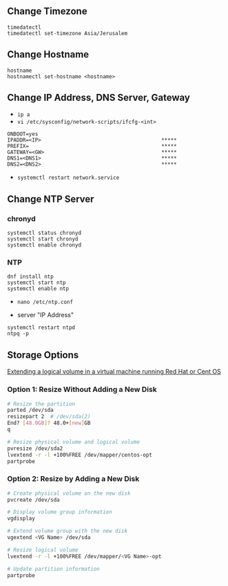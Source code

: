 ## Change Timezone
```
timedatectl
timedatectl set-timezone Asia/Jerusalem
```
## Change Hostname
```
hostname
hostnamectl set-hostname <hostname>
```

## Change IP Address, DNS Server, Gateway
*   `ip a`
*   `vi /etc/sysconfig/network-scripts/ifcfg-<int>`
  
```
ONBOOT=yes
IPADDR=<IP>                                       *****
PREFIX=                                           *****
GATEWAY=<GW>                                      *****
DNS1=<DNS1>                                       *****
DNS2=<DNS2>                                       *****
```
*   `systemctl restart network.service`

## Change NTP Server

### chronyd
```
systemctl status chronyd
systemctl start chronyd
systemctl enable chronyd
```

### NTP
```
dnf install ntp
systemctl start ntp
systemctl enable ntp
```

*   `nano /etc/ntp.conf`

*   server "IP Address"
  
```
systemctl restart ntpd
ntpq -p
```

## Storage Options

[Extending a logical volume in a virtual machine running Red Hat or Cent OS](https://kb.vmware.com/s/article/1006371)

### Option 1: Resize Without Adding a New Disk

```bash
# Resize the partition
parted /dev/sda
resizepart 2  # /dev/sda(2)
End? [48.0GB]? 48.0+[new]GB
q

# Resize physical volume and logical volume
pvresize /dev/sda2
lvextend -r -l +100%FREE /dev/mapper/centos-opt
partprobe
```

### Option 2: Resize by Adding a New Disk

```bash
# Create physical volume on the new disk
pvcreate /dev/sda

# Display volume group information
vgdisplay

# Extend volume group with the new disk
vgextend <VG Name> /dev/sda

# Resize logical volume
lvextend -r -l +100%FREE /dev/mapper/<VG Name>-opt

# Update partition information
partprobe
```

